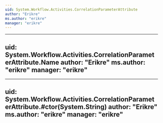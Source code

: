 ```yaml
---
uid: System.Workflow.Activities.CorrelationParameterAttribute
author: "Erikre"
ms.author: "erikre"
manager: "erikre"
---
```


---
uid: System.Workflow.Activities.CorrelationParameterAttribute.Name
author: "Erikre"
ms.author: "erikre"
manager: "erikre"
---

---
uid: System.Workflow.Activities.CorrelationParameterAttribute.#ctor(System.String)
author: "Erikre"
ms.author: "erikre"
manager: "erikre"
---
